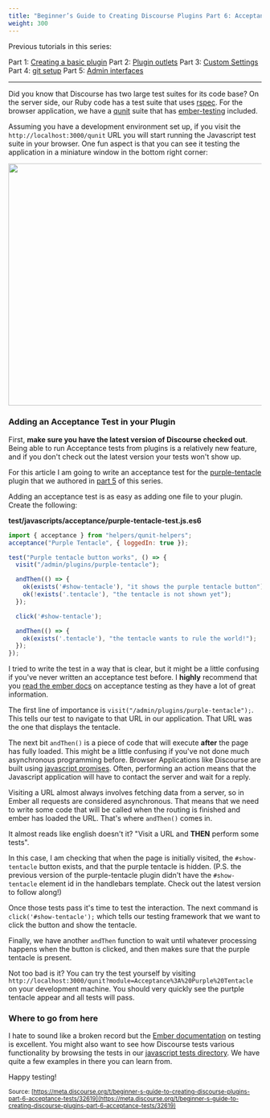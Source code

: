 ```yaml
---
title: "Beginner’s Guide to Creating Discourse Plugins Part 6: Acceptance Tests"
weight: 300
---
```


Previous tutorials in this series:

Part 1: [Creating a basic plugin](http://learndiscourse.org/beginners-guide-to-creating-discourse-plugins)
Part 2: [Plugin outlets](http://learndiscourse.org/beginners-guide-to-creating-discourse-plugins-part-2-plugin-outlets)
Part 3: [Custom Settings](http://learndiscourse.org/beginners-guide-to-creating-discourse-plugins-part-3-custom-settings)
Part 4: [git setup](http://learndiscourse.org/beginners-guide-to-creating-discourse-plugins-part-4-git-setup)
Part 5: [Admin interfaces](http://learndiscourse.org/beginners-guide-to-creating-discourse-plugins-part-5-admin-interfaces)

---

Did you know that Discourse has two large test suites for its code base? On the server side, our Ruby code has a test suite that uses [rspec](http://rspec.info/). For the browser application, we have a [qunit](https://qunitjs.com/) suite that has [ember-testing](http://guides.emberjs.com/v1.10.0/testing/integration/) included.

Assuming you have a development environment set up, if you visit the `http://localhost:3000/qunit` URL you will start running the Javascript test suite in your browser. One fun aspect is that you can see it testing the application in a miniature window in the bottom right corner:

<img src="//discourse-meta.s3-us-west-1.amazonaws.com/original/3X/6/2/62a63eca67d134def1580fd9fbd84ff62b531ee1.png" width="690" height="481">

### Adding an Acceptance Test in your Plugin

First, **make sure you have the latest version of Discourse checked out**. Being able to run Acceptance tests from plugins is a relatively new feature, and if you don't check out the latest version your tests won't show up.
 
For this article I am going to write an acceptance test for the [purple-tentacle](https://github.com/eviltrout/purple-tentacle) plugin that we authored in [part 5](http://learndiscourse.org/beginners-guide-to-creating-discourse-plugins-part-5-admin-interfaces) of this series.

Adding an acceptance test is as easy as adding one file to your plugin. Create the following:

**test/javascripts/acceptance/purple-tentacle-test.js.es6**
```javascript
import { acceptance } from "helpers/qunit-helpers";
acceptance("Purple Tentacle", { loggedIn: true });

test("Purple tentacle button works", () => {
  visit("/admin/plugins/purple-tentacle");

  andThen(() => {
    ok(exists('#show-tentacle'), "it shows the purple tentacle button");
    ok(!exists('.tentacle'), "the tentacle is not shown yet");
  });

  click('#show-tentacle');

  andThen(() => {
    ok(exists('.tentacle'), "the tentacle wants to rule the world!");
  });
});
```

I tried to write the test in a way that is clear, but it might be a little confusing if you've never written an acceptance test before. I **highly** recommend that you [read the ember docs](http://guides.emberjs.com/v1.10.0/testing/test-helpers/) on acceptance testing as they have a lot of great information.

The first line of importance is `visit("/admin/plugins/purple-tentacle");`. This tells our test to navigate to that URL in our application. That URL was the one that displays the tentacle.

The next bit `andThen()` is a piece of code that will execute **after** the page has fully loaded. This might be a little confusing if you've not done much asynchronous programming before. Browser Applications like Discourse are built using [javascript promises](http://www.html5rocks.com/en/tutorials/es6/promises/). Often, performing an action means that the Javascript application will have to contact the server and wait for a reply.

Visiting a URL almost always involves fetching data from a server, so in Ember all requests are considered asynchronous. That means that we need to write some code that will be called when the routing is finished and ember has loaded the URL. That's where `andThen()` comes in.

It almost reads like english doesn't it?  "Visit a URL and **THEN** perform some tests".

In this case, I am checking that when the page is initially visited, the `#show-tentacle` button exists, and that the purple tentacle is hidden. (P.S. the previous version of the purple-tentacle plugin didn't have the `#show-tentacle` element id in the handlebars template. Check out the latest version to follow along!)

Once those tests pass it's time to test the interaction. The next command is `click('#show-tentacle');` which tells our testing framework that we want to click the button and show the tentacle.

Finally, we have another `andThen` function to wait until whatever processing happens when the button is clicked, and then makes sure that the purple tentacle is present.

Not too bad is it? You can try the test yourself by visiting `http://localhost:3000/qunit?module=Acceptance%3A%20Purple%20Tentacle` on your development machine. You should very quickly see the purtple tentacle appear and all tests will pass.

### Where to go from here

I hate to sound like a broken record but the [Ember documentation](http://guides.emberjs.com/v1.10.0/testing/test-helpers/) on testing is excellent. You might also want to see how Discourse tests various functionality by browsing the tests in our [javascript tests directory](https://github.com/discourse/discourse/tree/master/test/javascripts). We have quite a few examples in there you can learn from.

Happy testing!

<small class="documentation-source">Source: [https://meta.discourse.org/t/beginner-s-guide-to-creating-discourse-plugins-part-6-acceptance-tests/32619](https://meta.discourse.org/t/beginner-s-guide-to-creating-discourse-plugins-part-6-acceptance-tests/32619)</small>
